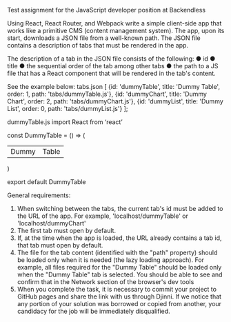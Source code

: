 Test assignment for the JavaScript developer position at Backendless

Using React, React Router, and Webpack write a simple client-side app that works like a primitive CMS (content management system).
The app, upon its start, downloads a JSON file from a well-known path. The JSON file contains a description of tabs that must be rendered in the app.

The description of a tab in the JSON file consists of the following:
● id
● title
● the sequential order of the tab among other tabs
● the path to a JS file that has a React component that will be rendered in the tab's content.

See the example below:
tabs.json
[
{id: 'dummyTable', title: 'Dummy Table', order: 1, path: 'tabs/dummyTable.js'},
{id: 'dummyChart', title: 'Dummy Chart', order: 2, path: 'tabs/dummyChart.js'},
{id: 'dummyList', title: 'Dummy List', order: 0, path: 'tabs/dummyList.js'}
];

dummyTable.js
import React from ‘react’

const DummyTable = () => (

  <table><tr><td>Dummy</td><td>Table</td></tr></table>
)

export default DummyTable

General requirements:

1. When switching between the tabs, the current tab's id must be added to the URL of the app. For example, 'localhost/dummyTable' or 'localhost/dummyChart'
2. The first tab must open by default.
3. If, at the time when the app is loaded, the URL already contains a tab id, that tab must open by default.
4. The file for the tab content (identified with the "path" property) should be loaded only when it is needed (the lazy loading approach). For example, all files required for the "Dummy Table" should be loaded only when the "Dummy Table" tab is selected. You should be able to see and confirm that in the Network section of the browser's dev tools
5. When you complete the task, it is necessary to commit your project to GitHub pages and share the link with us through Djinni. If we notice that any portion of your solution was borrowed or copied from another, your candidacy for the job will be immediately disqualified.
